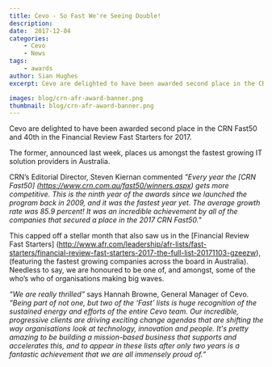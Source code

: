 ```yaml
---
title: Cevo - So Fast We're Seeing Double!
description: 
date:  2017-12-04
categories:
    - Cevo
    - News
tags:
    - awards
author: Sian Hughes
excerpt: Cevo are delighted to have been awarded second place in the CRN Fast 50 and 40th in the Financial Review Fast Starters for 2017. 

images: blog/crn-afr-award-banner.png
thumbnail: blog/crn-afr-award-banner.png
---
```

Cevo are delighted to have been awarded second place in the CRN Fast50 and 40th in the Financial Review Fast Starters for 2017. 

The former, announced last week, places us amongst the fastest growing IT solution providers in Australia.  

CRN’s Editorial Director, Steven Kiernan commented <i>"Every year the [CRN Fast50] (https://www.crn.com.au/fast50/winners.aspx) gets more competitive. This is the ninth year of the awards since we launched the program back in 2009, and it was the fastest year yet. The average growth rate was 85.9 percent! It was an incredible achievement by all of the companies that secured a place in the 2017 CRN Fast50."</i>

This capped off a stellar month that also saw us in the [Financial Review Fast Starters] (http://www.afr.com/leadership/afr-lists/fast-starters/financial-review-fast-starters-2017-the-full-list-20171103-gzeezw), (featuring the fastest growing companies across the board in Australia). Needless to say, we are honoured to be one of, and amongst, some of the who’s who of organisations making big waves.

<i>“We are really thrilled”</i> says Hannah Browne, General Manager of Cevo.
<i>“Being part of not one, but two of the ‘Fast’ lists is huge recognition of the sustained energy and efforts of the entire Cevo team. Our incredible, progressive clients are driving exciting change agendas that are shifting the way organisations look at technology, innovation and people. It's pretty amazing to be building a mission-based business that supports and accelerates this, and to appear in these lists after only two years is a fantastic achievement that we are all immensely proud of.”</i>


 

